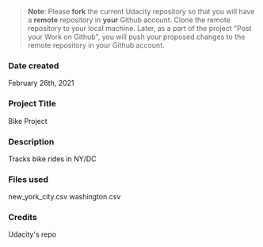 >**Note**: Please **fork** the current Udacity repository so that you will have a **remote** repository in **your** Github account. Clone the remote repository to your local machine. Later, as a part of the project "Post your Work on Github", you will push your proposed changes to the remote repository in your Github account.

### Date created
February 26th, 2021

### Project Title
Bike Project

### Description
Tracks bike rides in NY/DC

### Files used
new_york_city.csv
washington.csv

### Credits
Udacity's repo
